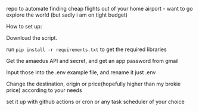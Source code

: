 repo to automate finding cheap flights out of your home airport - want to go explore the world (but sadly i am on tight budget)

How to set up:

Download the script. 

run `pip install -r requirements.txt` to get the required libraries

Get the amaedus API and secret, and get an app password from gmail 

Input those into the .env example file, and rename it just .env

Change the destination, origin or price(hopefully higher than my brokie price) according to your needs

set it up with github actions or cron or any task scheduler of your choice

